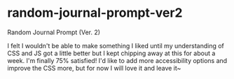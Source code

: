 # random-journal-prompt-ver2
Random Journal Prompt (Ver. 2)

I felt I wouldn't be able to make something I liked until my understanding of CSS and JS got a little better but I kept chipping away at this for about a week. I'm finally 75% satisfied! I'd like to add more accessibility options and improve the CSS more, but for now I will love it and leave it~
